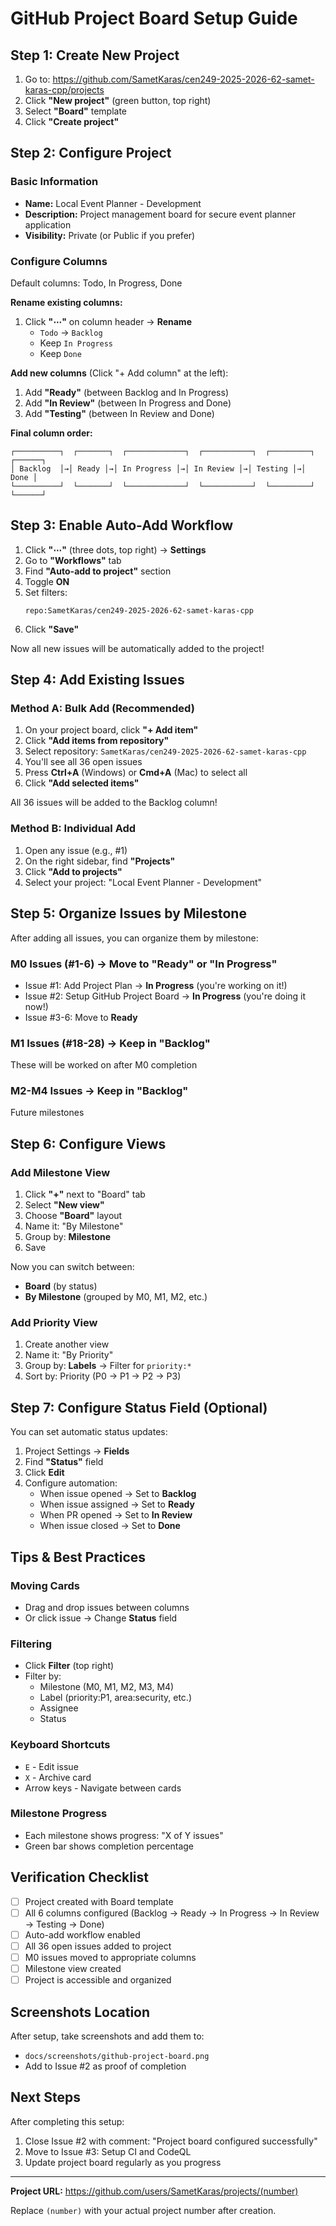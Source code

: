 # GitHub Project Board Setup Guide

## Step 1: Create New Project

1. Go to: https://github.com/SametKaras/cen249-2025-2026-62-samet-karas-cpp/projects
2. Click **"New project"** (green button, top right)
3. Select **"Board"** template
4. Click **"Create project"**

## Step 2: Configure Project

### Basic Information
- **Name:** Local Event Planner - Development
- **Description:** Project management board for secure event planner application
- **Visibility:** Private (or Public if you prefer)

### Configure Columns

Default columns: Todo, In Progress, Done

**Rename existing columns:**
1. Click **"⋯"** on column header → **Rename**
   - `Todo` → `Backlog`
   - Keep `In Progress`
   - Keep `Done`

**Add new columns** (Click "+ Add column" at the left):
1. Add **"Ready"** (between Backlog and In Progress)
2. Add **"In Review"** (between In Progress and Done)
3. Add **"Testing"** (between In Review and Done)

**Final column order:**
```
┌──────────┐  ┌───────┐  ┌─────────────┐  ┌───────────┐  ┌─────────┐  ┌──────┐
│ Backlog  │→│ Ready │→│ In Progress │→│ In Review │→│ Testing │→│ Done │
└──────────┘  └───────┘  └─────────────┘  └───────────┘  └─────────┘  └──────┘
```

## Step 3: Enable Auto-Add Workflow

1. Click **"⋯"** (three dots, top right) → **Settings**
2. Go to **"Workflows"** tab
3. Find **"Auto-add to project"** section
4. Toggle **ON**
5. Set filters:
   ```
   repo:SametKaras/cen249-2025-2026-62-samet-karas-cpp
   ```
6. Click **"Save"**

Now all new issues will be automatically added to the project!

## Step 4: Add Existing Issues

### Method A: Bulk Add (Recommended)

1. On your project board, click **"+ Add item"**
2. Click **"Add items from repository"**
3. Select repository: `SametKaras/cen249-2025-2026-62-samet-karas-cpp`
4. You'll see all 36 open issues
5. Press **Ctrl+A** (Windows) or **Cmd+A** (Mac) to select all
6. Click **"Add selected items"**

All 36 issues will be added to the Backlog column!

### Method B: Individual Add

1. Open any issue (e.g., #1)
2. On the right sidebar, find **"Projects"**
3. Click **"Add to projects"**
4. Select your project: "Local Event Planner - Development"

## Step 5: Organize Issues by Milestone

After adding all issues, you can organize them by milestone:

### M0 Issues (#1-6) → Move to "Ready" or "In Progress"
- Issue #1: Add Project Plan → **In Progress** (you're working on it!)
- Issue #2: Setup GitHub Project Board → **In Progress** (you're doing it now!)
- Issue #3-6: Move to **Ready**

### M1 Issues (#18-28) → Keep in "Backlog"
These will be worked on after M0 completion

### M2-M4 Issues → Keep in "Backlog"
Future milestones

## Step 6: Configure Views

### Add Milestone View

1. Click **"+"** next to "Board" tab
2. Select **"New view"**
3. Choose **"Board"** layout
4. Name it: "By Milestone"
5. Group by: **Milestone**
6. Save

Now you can switch between:
- **Board** (by status)
- **By Milestone** (grouped by M0, M1, M2, etc.)

### Add Priority View

1. Create another view
2. Name it: "By Priority"
3. Group by: **Labels** → Filter for `priority:*`
4. Sort by: Priority (P0 → P1 → P2 → P3)

## Step 7: Configure Status Field (Optional)

You can set automatic status updates:

1. Project Settings → **Fields**
2. Find **"Status"** field
3. Click **Edit**
4. Configure automation:
   - When issue opened → Set to **Backlog**
   - When issue assigned → Set to **Ready**
   - When PR opened → Set to **In Review**
   - When issue closed → Set to **Done**

## Tips & Best Practices

### Moving Cards
- Drag and drop issues between columns
- Or click issue → Change **Status** field

### Filtering
- Click **Filter** (top right)
- Filter by:
  - Milestone (M0, M1, M2, M3, M4)
  - Label (priority:P1, area:security, etc.)
  - Assignee
  - Status

### Keyboard Shortcuts
- `E` - Edit issue
- `X` - Archive card
- Arrow keys - Navigate between cards

### Milestone Progress
- Each milestone shows progress: "X of Y issues"
- Green bar shows completion percentage

## Verification Checklist

- [ ] Project created with Board template
- [ ] All 6 columns configured (Backlog → Ready → In Progress → In Review → Testing → Done)
- [ ] Auto-add workflow enabled
- [ ] All 36 open issues added to project
- [ ] M0 issues moved to appropriate columns
- [ ] Milestone view created
- [ ] Project is accessible and organized

## Screenshots Location

After setup, take screenshots and add them to:
- `docs/screenshots/github-project-board.png`
- Add to Issue #2 as proof of completion

## Next Steps

After completing this setup:
1. Close Issue #2 with comment: "Project board configured successfully"
2. Move to Issue #3: Setup CI and CodeQL
3. Update project board regularly as you progress

---

**Project URL:** https://github.com/users/SametKaras/projects/(number)

Replace `(number)` with your actual project number after creation.

